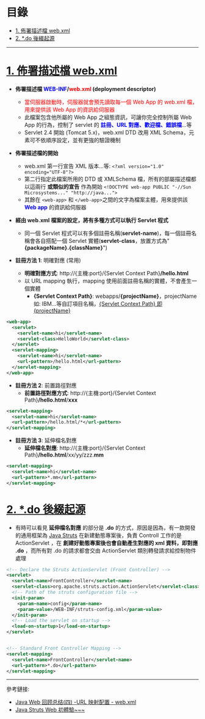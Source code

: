 <h1 id="top">目錄</h1>

- [1. 佈署描述檔 web.xml](#s1)
- [2. \*.do 後綴起源](#s2)

---

# <a id='s1' class='md-title' href='#top'>1. 佈署描述檔 web.xml</a>

- **佈署描述檔 <span style='color:blue;'>WEB-INF</span>/<span style='color:red;'>web.xml</span> (deployment descriptor)**

  - <span style='color:red;'>當伺服器啟動時，伺服器就會預先讀取每一個 Web App 的 web.xml 檔，用來提供該 Web App 的資訊給伺服器</span>
  - 此檔案包含他所屬的 Web App 之組態資訊，可讓你完全控制所屬 Web App 的行為，控制了 servlet 的 **<span style='color:blue;'>註冊、URL 對應、歡迎檔、錯誤檔</span>**...等
  - Servlet 2.4 開始 (Tomcat 5.x)，web.xml DTD 改用 XML Schema，元素可不依順序設定，並有更強的驗證機制

- **佈署描述檔的開始**

  - web.xml 第一行宣告 XML 版本...等: `<?xml version="1.0" encoding="UTF-8"?>`
  - 第二行指定此檔案所用的 DTD 或 XMLSchema 檔，所有的部屬描述檔都以這兩行 **或類似的宣告** 作為開始 `<!DOCTYPE web-app PUBLIC "-//Sun Microsystems..." "http://java...">`
  - 其餘在 `<web-app>` 和 `</web-app>`之間的文字為檔案主體，用來提供該 **<span style='color:blue;'>Web app</span>** 的資訊給伺服器

- **經由 web.xml 檔案的設定，將有多種方式可以執行 Servlet 程式**

  - 同一個 Servlet 程式可以有多個註冊名稱(**servlet-name**)，每一個註冊名稱會各自搭配一個 Servlet 實體(**servlet-class**，放置方式為"**{packageName}.{className}**")

- **註冊方法 1**: 明確對應 (常用)
  - **明確對應方式**:
    http://{主機:port}/{Servlet Context Path}**/hello.html**
  - 以 URL mapping 執行，mapping 使用前面註冊名稱的實體，不會產生一個實體
    - **{Servlet Context Path}**: webapps/**{projectName}**，projectName 如: IBM...等自訂項目名稱，<u>{Servlet Context Path} 即 {projectName}</u>

```xml
<web-app>
  <servlet>
    <servlet-name>hi</servlet-name>
    <servlet-class>HelloWorld</servlet-class>
  </servlet>
  <servlet-mapping>
    <servlet-name>hi</servlet-name>
    <url-pattern>/hello.html</url-pattern>
  </servlet-mapping>
</web-app>
```

- **註冊方法 2**: 前置路徑對應
  - **前置路徑對應方式**: http://{主機:port}/{Servlet Context Path}**/hello.html**/**xxx**

```xml
<servlet-mapping>
  <servlet-name>hi</servlet-name>
  <url-pattern>/hello.html/*</url-pattern>
</servlet-mapping>
```

- **註冊方法 3**: 延伸檔名對應
  - **延伸檔名對應**: http://{主機:port}/{Servlet Context Path}**/hello.html**/xx/yy/zzz.**mm**

```xml
<servlet-mapping>
  <servlet-name>hi</servlet-name>
  <url-pattern>*.mm</url-pattern>
</servlet-mapping>
```

# <a id='s2' class='md-title' href='#top'>2. \*.do 後綴起源</a>

- 有時可以看見 **延伸檔名對應** 的部分是 **.do** 的方式，原因是因為，有一款開發的通用框架為 [Java Struts](./doc/html/JavaStrutsWeb.html) 在新建動態專案後，負責 Controll 工作的是 ActionServlet ，在 **創建好動態專案後也會自動產生對應的 xml 資料，即對應 .do** ，而所有對 .do 的請求都會交由 ActionServlet 類別轉發請求給控制物件處理

```xml
<!-- Declare the Struts ActionServlet (Front Controller) -->
<servlet>
  <servlet-name>FrontController</servlet-name>
  <servlet-class>org.apache.struts.action.ActionServlet</servlet-class>
  <!-- Path of the struts configuration file -->
  <init-param>
    <param-name>config</param-name>
    <param-value>/WEB-INF/struts-config.xml</param-value>
  </init-param>
  <!-- Load the servlet on startup -->
  <load-on-startup>1</load-on-startup>
</servlet>


<!-- Standard Front Controller Mapping -->
<servlet-mapping>
  <servlet-name>FrontController</servlet-name>
  <url-pattern>*.do</url-pattern>
</servlet-mapping>
```

---

參考鏈接:

- [Java Web 回顾总结(四) -URL 映射配置 - web.xml](https://blog.csdn.net/lendq/article/details/79528236)
- [Java Struts Web 初體驗~~~](http://blog.appx.tw/2017/11/05/java-struts-web-%E5%88%9D%E9%AB%94%E9%A9%97/)
